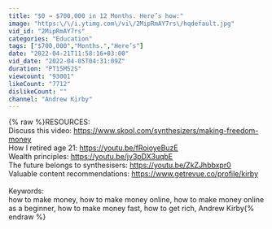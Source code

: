 ```yaml
---
title: "$0 → $700,000 in 12 Months. Here’s how:"
image: "https:\/\/i.ytimg.com\/vi\/2MipRmAY7rs\/hqdefault.jpg"
vid_id: "2MipRmAY7rs"
categories: "Education"
tags: ["$700,000","Months.","Here’s"]
date: "2022-04-21T11:58:16+03:00"
vid_date: "2022-04-05T04:31:09Z"
duration: "PT15M52S"
viewcount: "93001"
likeCount: "7712"
dislikeCount: ""
channel: "Andrew Kirby"
---
```

{% raw %}RESOURCES:<br />Discuss this video: <a rel="nofollow" target="blank" href="https://www.skool.com/synthesizers/making-freedom-money">https://www.skool.com/synthesizers/making-freedom-money</a><br />How I retired age 21: <a rel="nofollow" target="blank" href="https://youtu.be/fRoioyeBuzE">https://youtu.be/fRoioyeBuzE</a><br />Wealth principles: <a rel="nofollow" target="blank" href="https://youtu.be/jv3pDX3uqbE">https://youtu.be/jv3pDX3uqbE</a><br />The future belongs to synthesisers: <a rel="nofollow" target="blank" href="https://youtu.be/ZkZJhbbxpr0">https://youtu.be/ZkZJhbbxpr0</a><br />Valuable content recommendations: <a rel="nofollow" target="blank" href="https://www.getrevue.co/profile/kirby">https://www.getrevue.co/profile/kirby</a><br /><br />Keywords:<br />how to make money, how to make money online, how to make money online as a beginner, how to make money fast, how to get rich, Andrew Kirby{% endraw %}
